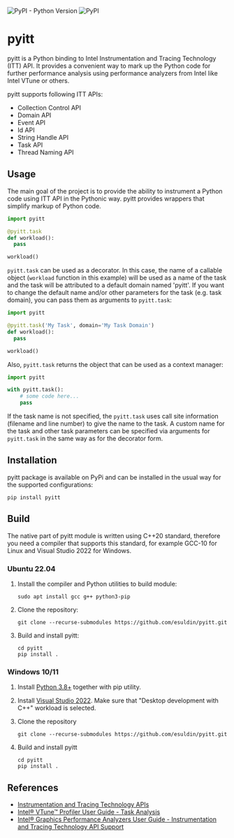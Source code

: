 ![PyPI - Python Version](https://img.shields.io/pypi/pyversions/pyitt)
![PyPI](https://badge.fury.io/py/pyitt.svg)

# pyitt

pyitt is a Python binding to Intel Instrumentation and Tracing Technology (ITT) API. It provides a convenient way
to mark up the Python code for further performance analysis using performance analyzers from Intel like Intel VTune
or others.

pyitt supports following ITT APIs:
 - Collection Control API
 - Domain API
 - Event API
 - Id API
 - String Handle API
 - Task API
 - Thread Naming API

## Usage

The main goal of the project is to provide the ability to instrument a Python code using ITT API in the Pythonic way.
pyitt provides wrappers that simplify markup of Python code.

```python
import pyitt

@pyitt.task
def workload():
  pass

workload()
```

`pyitt.task` can be used as a decorator. In this case, the name of a callable object (`workload` function in this
example) will be used as a name of the task and the task will be attributed to a default domain named 'pyitt'.
If you want to change the default name and/or other parameters for the task (e.g. task domain), you can pass
them as arguments to `pyitt.task`:

```python
import pyitt

@pyitt.task('My Task', domain='My Task Domain')
def workload():
  pass

workload()
```

Also, `pyitt.task` returns the object that can be used as a context manager:

```python
import pyitt

with pyitt.task():
    # some code here...
    pass
```

If the task name is not specified, the `pyitt.task` uses call site information (filename and line number) to give
the name to the task. A custom name for the task and other task parameters can be specified via arguments
for `pyitt.task` in the same way as for the decorator form.

## Installation

pyitt package is available on PyPi and can be installed in the usual way for the supported configurations:

    pip install pyitt

## Build

The native part of pyitt module is written using C++20 standard, therefore you need a compiler that supports this
standard, for example GCC-10 for Linux and Visual Studio 2022 for Windows.

### Ubuntu 22.04

1. Install the compiler and Python utilities to build module:

       sudo apt install gcc g++ python3-pip

2. Clone the repository:

       git clone --recurse-submodules https://github.com/esuldin/pyitt.git

3. Build and install pyitt:

       cd pyitt
       pip install .

### Windows 10/11

1. Install [Python 3.8+](https://www.python.org/downloads/) together with pip utility.

2. Install [Visual Studio 2022](https://visualstudio.microsoft.com/downloads/).
     Make sure that "Desktop development with C++" workload is selected.

3. Clone the repository

       git clone --recurse-submodules https://github.com/esuldin/pyitt.git

4. Build and install pyitt

       cd pyitt
       pip install .

## References

 - [Instrumentation and Tracing Technology APIs](https://www.intel.com/content/www/us/en/docs/vtune-profiler/user-guide/2023-0/instrumentation-and-tracing-technology-apis.html)
 - [Intel® VTune™ Profiler User Guide - Task Analysis](https://www.intel.com/content/www/us/en/docs/vtune-profiler/user-guide/2023-0/task-analysis.html)
 - [Intel® Graphics Performance Analyzers User Guide - Instrumentation and Tracing Technology API Support](https://www.intel.com/content/www/us/en/docs/gpa/user-guide/2022-4/instrumentation-and-tracing-technology-apis.html)
